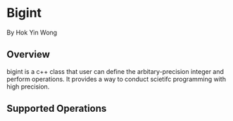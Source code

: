 # Bigint
By Hok Yin Wong

## Overview
bigint is a c++ class that user can define the arbitary-precision integer and perform operations. It provides a way to conduct scietifc programming with high precision.

## Supported Operations
